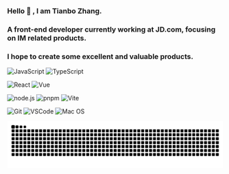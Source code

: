 ### Hello 👋 , I am Tianbo Zhang.
### A front-end developer currently working at JD.com, focusing on IM related products.
### I hope to create some excellent and valuable products.
![JavaScript](https://img.shields.io/badge/JavaScript-F7DF1E.svg?style=flat&logo=javascript&logoColor=white)
![TypeScript](https://img.shields.io/badge/TypeScript-3178C6.svg?style=flat&logo=typescript&logoColor=white)

![React](https://img.shields.io/badge/React-61DAFB.svg?style=flat&logo=react&logoColor=white)
![Vue](https://img.shields.io/badge/Vue-42B883.svg?style=flat&logo=vue.js&logoColor=white)

![node.js](https://img.shields.io/badge/node.js-339933?style=flat&logo=node.js&logoColor=white)
![pnpm](https://img.shields.io/badge/pnpm-F69220?style=flat&logo=pnpm&logoColor=white)
![Vite](https://img.shields.io/badge/Vite-646CFF.svg?style=flat&logo=vite&logoColor=white)

![Git](https://img.shields.io/badge/Git-F05032.svg?style=flat&logo=git&logoColor=white)
![VSCode](https://img.shields.io/badge/Visual_Studio_Code-007ACC.svg?style=flat&logo=visual-studio-code&logoColor=white)
![Mac OS](https://img.shields.io/badge/macOS-000000?style=flat&logo=macos&logoColor=white)


<!-- [![Elmo2022's GitHub | Languages Over Time](https://stats.quine.sh/Elmo2022/languages-over-time?theme=light)](https://quine.sh?utm_source=widgets&utm_campaign=Elmo2022) -->

<!--
**Elmo2022/Elmo2022** is a ✨ _special_ ✨ repository because its `README.md` (this file) appears on your GitHub profile.

Here are some ideas to get you started:

- 🔭 I’m currently working on ...
- 🌱 I’m currently learning ...
- 👯 I’m looking to collaborate on ...
- 🤔 I’m looking for help with ...
- 💬 Ask me about ...
- 📫 How to reach me: ...
- 😄 Pronouns: ...
- ⚡ Fun fact: ...
-->
<!-- ![暗色](https://raw.githubusercontent.com/Elmo2022/Elmo2022/output/github-contribution-grid-snake-dark.svg) -->
![亮色](https://raw.githubusercontent.com/Elmo2022/Elmo2022/output/github-contribution-grid-snake.svg)
<!-- ![3D](https://github.com/Elmo2022/Elmo2022/blob/master/profile-3d-contrib/profile-season-animate.svg) -->
